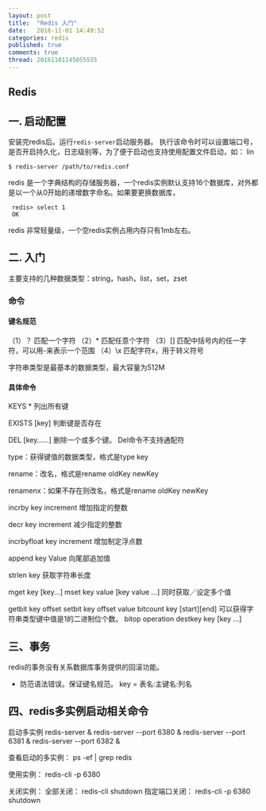 ```yaml
---
layout: post
title:  "Redis 入门"
date:   2016-11-01 14:49:52
categories: redis
published: true
comments: true
thread: 20161101145055555
---
```

Redis
---

## 一. 启动配置
安装完redis后。运行`redis-server`启动服务器。 执行该命令时可以设置端口号，是否开启持久化，日志级别等，为了便于启动也支持使用配置文件启动，如：
lin
```shell
$ redis-server /path/to/redis.conf
```
redis 是一个字典结构的存储服务器，一个redis实例默认支持16个数据库，对外都是以一个从0开始的递增数字命名。如果要更换数据库，

```shell
 redis> select 1
 OK
```

redis 非常轻量级，一个空redis实例占用内存只有1mb左右。

## 二. 入门
主要支持的几种数据类型：string，hash，list，set，zset

### 命令

#### 键名规范
（1）？ 匹配一个字符
（2）* 匹配任意个字符
（3）[] 匹配中括号内的任一字符，可以用-来表示一个范围
（4）\x 匹配字符x，用于转义符号

字符串类型是最基本的数据类型，最大容量为512M

#### 具体命令

KEYS * 列出所有键

EXISTS [key] 判断键是否存在

DEL [key……] 删除一个或多个键。 Del命令不支持通配符

type：获得键值的数据类型，格式是type key

rename：改名，格式是rename oldKey newKey

renamenx：如果不存在则改名，格式是rename oldKey newKey


incrby key increment 增加指定的整数

decr key increment 减少指定的整数

incrbyfloat key increment 增加制定浮点数

append key Value 向尾部追加值

strlen key 获取字符串长度

mget key [key...]
mset key value [key value ...] 同时获取／设定多个值

getbit key offset
setbit key offset value
bitcount key [start][end]  可以获得字符串类型键中值是1的二进制位个数。
bitop operation destkey key [key ...]

## 三、事务
redis的事务没有关系数据库事务提供的回滚功能。
- 防范语法错误。保证键名规范。
 key = 表名:主键名:列名


## 四、redis多实例启动相关命令

 启动多实例
 redis-server &
redis-server --port 6380 &
redis-server --port 6381 &
redis-server --port 6382 &


查看启动的多实例：  ps -ef | grep redis

使用实例： redis-cli -p 6380

关闭实例：
全部关闭：    redis-cli shutdown
指定端口关闭： redis-cli -p 6380 shutdown
